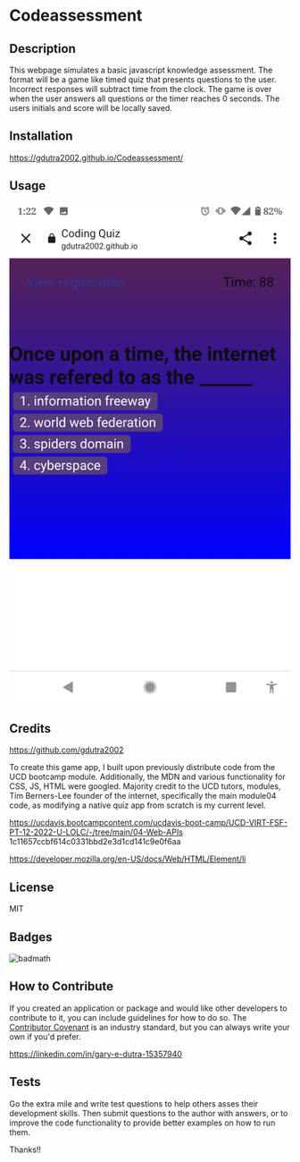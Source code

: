 # Codeassessment

## Description

This webpage simulates a basic javascript knowledge assessment.  The format will be a game like timed quiz that presents questions to the user.  Incorrect responses will subtract time from the clock.  The game is over when the user answers all questions or the timer reaches 0 seconds. The users initials and score will be locally saved.

## Installation

 https://gdutra2002.github.io/Codeassessment/

## Usage

![codeassess](assets/images/screenshot.png)

## Credits

https://github.com/gdutra2002

To create this game app, I built upon previously distribute code from the UCD bootcamp module.  Additionally, the MDN and various functionality for CSS, JS, HTML were googled.
Majority credit to the UCD tutors, modules, Tim Berners-Lee founder of the internet, specifically the main module04 code, as modifying a native quiz app from scratch is my current level.

https://ucdavis.bootcampcontent.com/ucdavis-boot-camp/UCD-VIRT-FSF-PT-12-2022-U-LOLC/-/tree/main/04-Web-APIs
1c11657ccbf614c0331bbd2e3d1cd141c9e0f6aa

https://developer.mozilla.org/en-US/docs/Web/HTML/Element/li

## License

MIT

## Badges

![badmath](https://img.shields.io/github/languages/top/nielsenjared/badmath)

## How to Contribute

If you created an application or package and would like other developers to contribute to it, you can include guidelines for how to do so. The [Contributor Covenant](https://www.contributor-covenant.org/) is an industry standard, but you can always write your own if you'd prefer.

https://linkedin.com/in/gary-e-dutra-15357940

## Tests

Go the extra mile and write test questions to help others asses their development skills. Then submit questions to the author with answers, or to improve the code functionality to provide better examples on how to run them.

Thanks!!